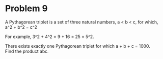 Problem 9
=========

A Pythagorean triplet is a set of three natural numbers, a < b < c, for
which,
                             a^2 + b^2 = c^2

For example, 3^2 + 4^2 = 9 + 16 = 25 = 5^2.

There exists exactly one Pythagorean triplet for which a + b + c = 1000.
Find the product abc.
